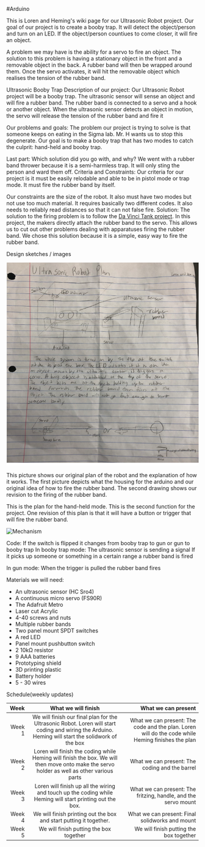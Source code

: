 #Arduino

This is Loren and Heming's wiki page for our Ultrasonic Robot project.
Our goal of our project is to create a booby trap. It will detect the object/person and turn on an LED. If the object/person countiues to come closer, it will fire an object.

A problem we may have is the ability for a servo to fire an object.
The solution to this problem is having a stationary object in the front and a removable object in the back. A rubber band will then be wrapped around them. Once the servo activates, it will hit the removable object which realises the tension of the rubber band.

Ultrasonic Booby Trap
Description of our project: Our Ultrasonic Robot project will be a booby trap. The ultrasonic sensor will sense an object and will fire a rubber band. The rubber band is connected to a servo and a hook or another object. When the ultrasonic sensor detects an object in motion, the servo will release the tension of the rubber band and fire it

Our problems and goals: 
The problem our project is trying to solve is that someone keeps on eating in the Sigma lab. Mr. H wants us to stop this degenerate. Our goal is to make a booby trap that has two modes to catch the culprit: hand-held and booby trap. 


Last part: Which solution did you go with, and why?
We went with a rubber band thrower because it is a semi-harmless trap. It will only sting the person and ward them off.
Criteria and Constraints:
Our criteria for our project is it must be easily relodable and able to be in pistol mode or trap mode. It must fire the rubber band by itself.

Our constraints are the size of the robot. It also must have two modes but not use too much material. It requires basically two different codes. It also needs to reliably read distances so that it can not false fire.
Solution: The solution to the firing problem is to follow the [Da Vinci Tank project](https://www.instructables.com/id/Shooting-Cardboard-Da-Vinci-Tank/). In this project, the makers directly attach the rubber band to the servo. This allows us to cut out other problems dealing with apparatuses firing the rubber band. We chose this solution because it is a simple, easy way to fire the rubber band.

Design sketches / images

![Planning image](Media/Firstplan.PNG)

This picture shows our original plan of the robot and the explanation of how it works. The first picture depicts what the housing for the arduino and our original idea of how to fire the rubber band. The second drawing shows our revision to the firing of the rubber band. 

This is the plan for the hand-held mode. This is the second function for the project. One revision of this plan is that it will have a button or trigger that will fire the rubber band.

![Mechanism](Mechanism.gif)

Code:
If the switch is flipped it changes from booby trap to gun or gun to booby trap
In booby trap mode:
The ultrasonic sensor is sending a signal
If it picks up someone or something in a certain range a rubber band is fired
 
In gun mode:
When the trigger is pulled the rubber band fires
 
Materials we will need:
* An ultrasonic sensor (HC Sro4)
* A continuous micro servo (FS90R)                                                                                                                                                                              
* The Adafruit Metro
* Laser cut Acrylic
* 4-40 screws and nuts
* Multiple rubber bands
* Two panel mount SPDT switches
* A red LED
* Panel mount pushbutton switch
* 2 10kΩ resistor  
* 9 AAA batteries
* Prototyping shield
* 3D printing plastic 
* Battery holder
* 5 - 30 wires

 
Schedule(weekly updates)

| Week | What we will finish| What we can present |
|-----:|:------------------:|--------------------:|
| Week 1 | We will finish our final plan for the Ultrasonic Robot. Loren will start coding and wiring the Arduino. Heming will start the solidwork of the box | What we can present: The code and the plan. Loren will do the code while Heming finishes the plan |
| Week 2 | Loren will finish the coding while Heming will finish the box. We will then move onto make the servo holder as well as other various parts | What we can present: The coding and the barrel |
| Week 3 | Loren will finish up all the wiring and touch up the coding while Heming will start printing out the box. | What we can present: The fritzing, handle, and the servo mount |
| Week 4 | We will finish printing out the box and start putting it together. | What we can present: Final solidworks and mount |
| Week 5 | We will finish putting the box together | We will finish putting the box together |
